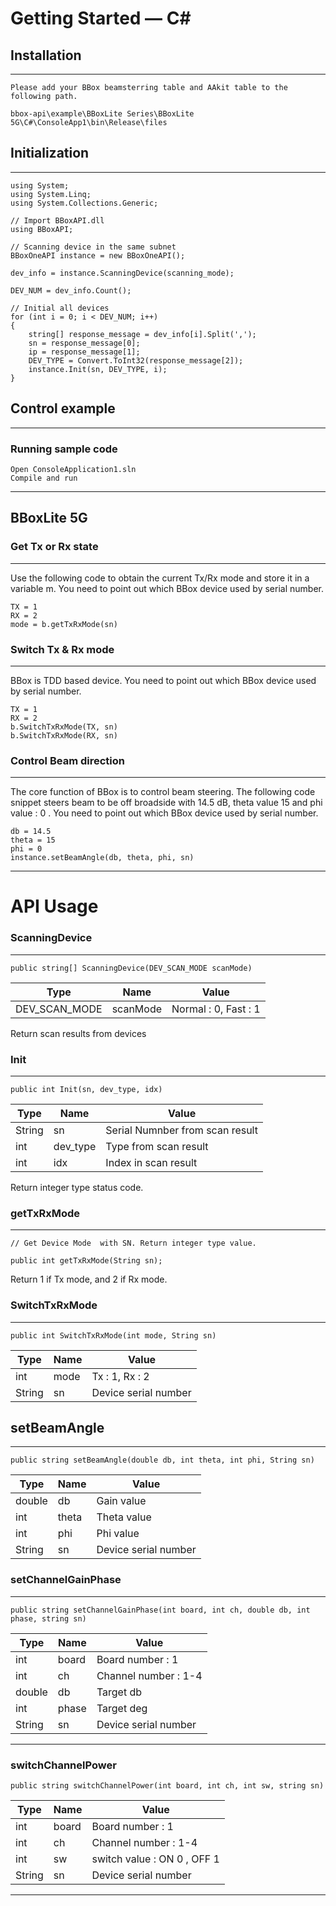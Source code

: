 # Getting Started — C#

## Installation
----------

    Please add your BBox beamsterring table and AAkit table to the following path.

    bbox-api\example\BBoxLite Series\BBoxLite 5G\C#\ConsoleApp1\bin\Release\files


## Initialization
----------
    using System;
    using System.Linq;
    using System.Collections.Generic;

    // Import BBoxAPI.dll
    using BBoxAPI;

    // Scanning device in the same subnet
	BBoxOneAPI instance = new BBoxOneAPI();

    dev_info = instance.ScanningDevice(scanning_mode);
            
    DEV_NUM = dev_info.Count();

    // Initial all devices
    for (int i = 0; i < DEV_NUM; i++)
    {
        string[] response_message = dev_info[i].Split(',');
        sn = response_message[0];
		ip = response_message[1];
		DEV_TYPE = Convert.ToInt32(response_message[2]);
        instance.Init(sn, DEV_TYPE, i);
    }

## Control example
****
### Running sample code
    Open ConsoleApplication1.sln
    Compile and run
****

## BBoxLite 5G
### Get Tx or Rx state
---
Use the following code to obtain the current Tx/Rx mode and store it in a variable m. You need to point out which BBox device used by serial number.

    TX = 1
    RX = 2
    mode = b.getTxRxMode(sn)

### Switch Tx & Rx mode
---
BBox is TDD based device. You need to point out which BBox device used by serial number.

    TX = 1
    RX = 2
    b.SwitchTxRxMode(TX, sn)
    b.SwitchTxRxMode(RX, sn)


### Control Beam direction
---
The core function of BBox is to control beam steering. The following code snippet steers beam to be off broadside with 14.5 dB, theta value 15 and phi value : 0 . You need to point out which BBox device used by serial number.

    db = 14.5
    theta = 15
    phi = 0
    instance.setBeamAngle(db, theta, phi, sn)

****

# API Usage
### ScanningDevice
---
    public string[] ScanningDevice(DEV_SCAN_MODE scanMode)
| Type          | Name     | Value                |
| -             | -        | -                    |
| DEV_SCAN_MODE | scanMode | Normal : 0, Fast : 1 |

Return scan results from devices

### Init
---
    public int Init(sn, dev_type, idx)
| Type    | Name        | Value                           |
| -       | -           | -                               |
| String  | sn          | Serial Numnber from scan result |
| int     | dev_type    | Type from scan result           |
| int     | idx         | Index in scan result            |

Return integer type status code.

### getTxRxMode
---
    // Get Device Mode  with SN. Return integer type value.

    public int getTxRxMode(String sn); 

Return 1 if Tx mode, and 2 if Rx mode.

### SwitchTxRxMode
---
    public int SwitchTxRxMode(int mode, String sn)
| Type   | Name  | Value                |
| -      | -     | -                    |
| int    | mode  | Tx : 1, Rx : 2       |
| String | sn    | Device serial number |

## setBeamAngle
---
    public string setBeamAngle(double db, int theta, int phi, String sn)
| Type         | Name        | Value                 |
| -            | -           | -                     |
| double       | db          | Gain value            |
| int          | theta       | Theta value           |
| int          | phi         | Phi value             |
| String       | sn          | Device serial number  |

### setChannelGainPhase
---
    public string setChannelGainPhase(int board, int ch, double db, int phase, string sn)
| Type      | Name        | Value                |
| -         | -           | -                    |
| int       | board       | Board number   : 1   |
| int       | ch          | Channel number : 1-4 |
| double    | db          | Target db            |
| int       | phase       | Target deg           |
| String    | sn          | Device serial number |

----------
### switchChannelPower
    public string switchChannelPower(int board, int ch, int sw, string sn)
| Type      | Name        | Value                         |
| -         | -           | -                             |
| int       | board       | Board number   : 1            |
| int       | ch          | Channel number : 1-4          |
| int       | sw          | switch value   : ON 0 , OFF 1 |
| String    | sn          | Device serial number          |

---

